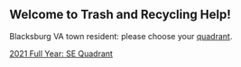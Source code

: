 ## Welcome to Trash and Recycling Help!

Blacksburg VA town resident: please choose your [quadrant](https://www.blacksburg.gov/home/showpublisheddocument?id=270).

[2021 Full Year: SE Quadrant](https://trash-recycling-help.github.io/seCal.ics)